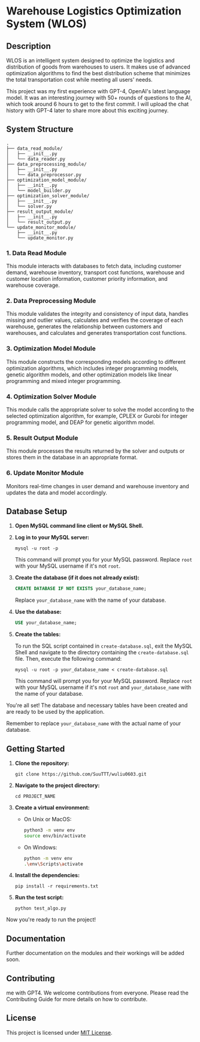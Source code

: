 # Warehouse Logistics Optimization System (WLOS)

## Description
WLOS is an intelligent system designed to optimize the logistics and distribution of goods from warehouses to users. It makes use of advanced optimization algorithms to find the best distribution scheme that minimizes the total transportation cost while meeting all users' needs.

This project was my first experience with GPT-4, OpenAI's latest language model. It was an interesting journey with 50+ rounds of questions to the AI, which took around 6 hours to get to the first commit. I will upload the chat history with GPT-4 later to share more about this exciting journey.

## System Structure
```
.
├── data_read_module/
│   ├── __init__.py
│   └── data_reader.py
├── data_preprocessing_module/
│   ├── __init__.py
│   └── data_preprocessor.py
├── optimization_model_module/
│   ├── __init__.py
│   └── model_builder.py
├── optimization_solver_module/
│   ├── __init__.py
│   └── solver.py
├── result_output_module/
│   ├── __init__.py
│   └── result_output.py
└── update_monitor_module/
    ├── __init__.py
    └── update_monitor.py
```

### 1. Data Read Module
This module interacts with databases to fetch data, including customer demand, warehouse inventory, transport cost functions, warehouse and customer location information, customer priority information, and warehouse coverage.

### 2. Data Preprocessing Module
This module validates the integrity and consistency of input data, handles missing and outlier values, calculates and verifies the coverage of each warehouse, generates the relationship between customers and warehouses, and calculates and generates transportation cost functions.

### 3. Optimization Model Module
This module constructs the corresponding models according to different optimization algorithms, which includes integer programming models, genetic algorithm models, and other optimization models like linear programming and mixed integer programming.

### 4. Optimization Solver Module
This module calls the appropriate solver to solve the model according to the selected optimization algorithm, for example, CPLEX or Gurobi for integer programming model, and DEAP for genetic algorithm model.
### 5. Result Output Module
This module processes the results returned by the solver and outputs or stores them in the database in an appropriate format.

### 6. Update Monitor Module
Monitors real-time changes in user demand and warehouse inventory and updates the data and model accordingly.


## Database Setup

1. **Open MySQL command line client or MySQL Shell.**

2. **Log in to your MySQL server:**

    ```
    mysql -u root -p
    ```

    This command will prompt you for your MySQL password. Replace `root` with your MySQL username if it's not `root`.

3. **Create the database (if it does not already exist):**

    ```sql
    CREATE DATABASE IF NOT EXISTS your_database_name;
    ```

    Replace `your_database_name` with the name of your database.

4. **Use the database:**

    ```sql
    USE your_database_name;
    ```

5. **Create the tables:**

    To run the SQL script contained in `create-database.sql`, exit the MySQL Shell and navigate to the directory containing the `create-database.sql` file. Then, execute the following command:

    ```
    mysql -u root -p your_database_name < create-database.sql
    ```

    This command will prompt you for your MySQL password. Replace `root` with your MySQL username if it's not `root` and `your_database_name` with the name of your database.



You're all set! The database and necessary tables have been created and are ready to be used by the application.



Remember to replace `your_database_name` with the actual name of your database.
## Getting Started


1. **Clone the repository:**

   ```
   git clone https://github.com/SuuTTT/wuliu0603.git
   ```

2. **Navigate to the project directory:**

   ```
   cd PROJECT_NAME
   ```

3. **Create a virtual environment:**

   - On Unix or MacOS:

     ```bash
     python3 -m venv env
     source env/bin/activate
     ```

   - On Windows:

     ```bash
     python -m venv env
     .\env\Scripts\activate
     ```

4. **Install the dependencies:**

   ```
   pip install -r requirements.txt
   ```

5. **Run the test script:**

   ```
   python test_algo.py
   ```

Now you're ready to run the project!





## Documentation
Further documentation on the modules and their workings will be added soon.

## Contributing
 me with GPT4.
 We welcome contributions from everyone. Please read the Contributing Guide for more details on how to contribute.

## License
This project is licensed under [MIT License](https://opensource.org/licenses/MIT).

